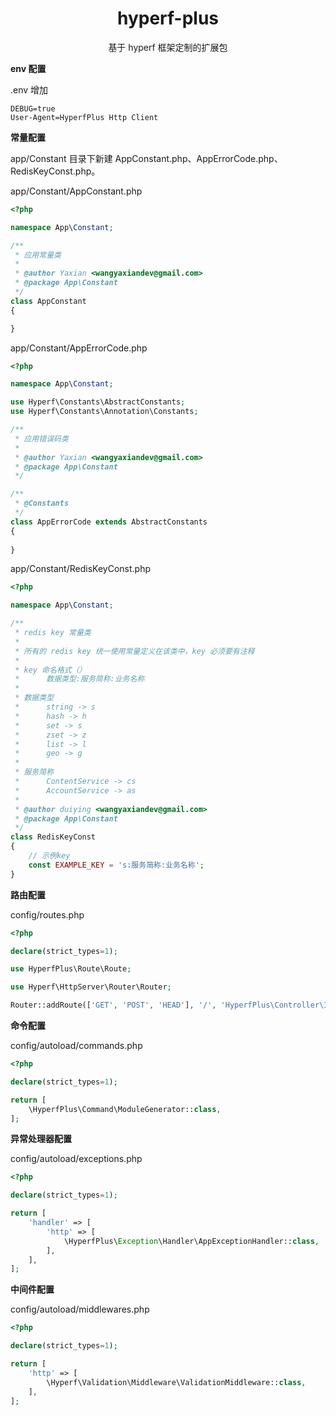<h1 align="center">
    hyperf-plus
</h1>

<p align="center">
    基于 hyperf 框架定制的扩展包
</p>

**env 配置**  

.env 增加  

```
DEBUG=true
User-Agent=HyperfPlus Http Client
```

**常量配置**  

app/Constant 目录下新建 AppConstant.php、AppErrorCode.php、RedisKeyConst.php。  

app/Constant/AppConstant.php  

```php
<?php

namespace App\Constant;

/**
 * 应用常量类
 *
 * @author Yaxian <wangyaxiandev@gmail.com>
 * @package App\Constant
 */
class AppConstant
{

}
```

app/Constant/AppErrorCode.php 

```php
<?php

namespace App\Constant;

use Hyperf\Constants\AbstractConstants;
use Hyperf\Constants\Annotation\Constants;

/**
 * 应用错误码类
 *
 * @author Yaxian <wangyaxiandev@gmail.com>
 * @package App\Constant
 */

/**
 * @Constants
 */
class AppErrorCode extends AbstractConstants
{
    
}
```

app/Constant/RedisKeyConst.php

```php
<?php

namespace App\Constant;

/**
 * redis key 常量类
 *
 * 所有的 redis key 统一使用常量定义在该类中，key 必须要有注释
 *
 * key 命名格式（）
 *      数据类型:服务简称:业务名称
 *
 * 数据类型
 *      string -> s
 *      hash -> h
 *      set -> s
 *      zset -> z
 *      list -> l
 *      geo -> g
 *
 * 服务简称
 *      ContentService -> cs
 *      AccountService -> as
 *
 * @author duiying <wangyaxiandev@gmail.com>
 * @package App\Constant
 */
class RedisKeyConst
{
    // 示例key
    const EXAMPLE_KEY = 's:服务简称:业务名称';
}
```

**路由配置**  

config/routes.php  

```php
<?php

declare(strict_types=1);

use HyperfPlus\Route\Route;

use Hyperf\HttpServer\Router\Router;

Router::addRoute(['GET', 'POST', 'HEAD'], '/', 'HyperfPlus\Controller\IndexController@handle');
```

**命令配置**  

config/autoload/commands.php  

```php
<?php

declare(strict_types=1);

return [
    \HyperfPlus\Command\ModuleGenerator::class,
];
```

**异常处理器配置**  

config/autoload/exceptions.php  

```php
<?php

declare(strict_types=1);

return [
    'handler' => [
        'http' => [
            \HyperfPlus\Exception\Handler\AppExceptionHandler::class,
        ],
    ],
];
```

**中间件配置**  

config/autoload/middlewares.php  

```php
<?php

declare(strict_types=1);

return [
    'http' => [
        \Hyperf\Validation\Middleware\ValidationMiddleware::class,
    ],
];
```


